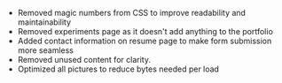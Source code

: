 - Removed magic numbers from CSS to improve readability and maintainability
- Removed experiments page as it doesn't add anything to the portfolio
- Added contact information on resume page to make form submission more seamless
- Removed unused content for clarity.
- Optimized all pictures to reduce bytes needed per load
